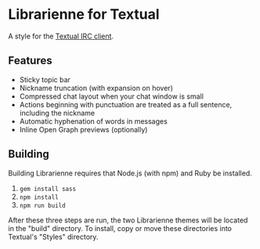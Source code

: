 # Librarienne for Textual

A style for the [Textual IRC client](http://www.codeux.com/textual/).

## Features

* Sticky topic bar
* Nickname truncation (with expansion on hover)
* Compressed chat layout when your chat window is small
* Actions beginning with punctuation are treated as a full sentence, including the nickname
* Automatic hyphenation of words in messages
* Inline Open Graph previews (optionally)

## Building

Building Librarienne requires that Node.js (with npm) and Ruby be installed.

1. `gem install sass`
2. `npm install`
3. `npm run build`

After these three steps are run, the two Librarienne themes will be located in the "build" directory. To install, copy or move these directories into Textual's "Styles" directory.
